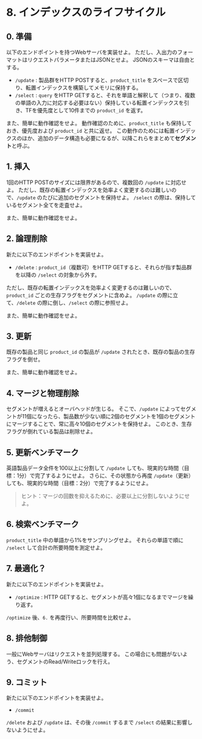# 8. インデックスのライフサイクル

## 0. 準備

以下のエンドポイントを持つWebサーバを実装せよ。
ただし、入出力のフォーマットはリクエストパラメータまたはJSONとせよ。
JSONのスキーマは自由とする。

- `/update` : 製品群をHTTP POSTすると、`product_title` をスペースで区切り、転置インデックスを構築してメモリに保持する。
- `/select` : `query` をHTTP GETすると、それを単語と解釈して（つまり、複数の単語の入力に対応する必要はない）保持している転置インデックスを引き、TFを優先度として10件までの `product_id` を返す。

また、簡単に動作確認をせよ。
動作確認のために、`product_title` も保持しておき、優先度および `product_id` と共に返せ。
この動作のためには転置インデックスのほか、追加のデータ構造も必要になるが、以降これらをまとめて**セグメント**と呼ぶ。

## 1. 挿入

1回のHTTP POSTのサイズには限界があるので、複数回の `/update` に対応せよ。
ただし、既存の転置インデックスを効率よく変更するのは難しいので、`/update` のたびに追加のセグメントを保持せよ。
`/select` の際は、保持しているセグメント全てを走査せよ。

また、簡単に動作確認をせよ。

## 2. 論理削除

新たに以下のエンドポイントを実装せよ。

- `/delete` : `product_id`（複数可）をHTTP GETすると、それらが指す製品群を以降の `/select` の対象から外す。

ただし、既存の転置インデックスを効率よく変更するのは難しいので、`product_id` ごとの生存フラグをセグメントに含めよ。
`/update` の際に立て、`/delete` の際に倒し、`/select` の際に参照せよ。

また、簡単に動作確認をせよ。

## 3. 更新

既存の製品と同じ `product_id` の製品が `/update` されたとき、既存の製品の生存フラグを倒せ。

また、簡単に動作確認をせよ。

## 4. マージと物理削除

セグメントが増えるとオーバヘッドが生じる。
そこで、`/update` によってセグメントが11個になったら、製品数が少ない順に2個のセグメントを1個のセグメントにマージすることで、常に高々10個のセグメントを保持せよ。
このとき、生存フラグが倒れている製品は削除せよ。

## 5. 更新ベンチマーク

英語製品データ全件を100以上に分割して `/update` しても、現実的な時間（目標：1分）で完了するようにせよ。
さらに、その状態から再度 `/update`（更新）しても、現実的な時間（目標：2分）で完了するようにせよ。

> ヒント：マージの回数を抑えるために、必要以上に分割しないようにせよ。

## 6. 検索ベンチマーク

`product_title` 中の単語から1%をサンプリングせよ。
それらの単語で順に `/select` して合計の所要時間を測定せよ。

## 7. 最適化？

新たに以下のエンドポイントを実装せよ。

- `/optimize` : HTTP GETすると、セグメントが高々1個になるまでマージを繰り返す。

`/optimize` 後、`6.` を再度行い、所要時間を比較せよ。

## 8. 排他制御

一般にWebサーバはリクエストを並列処理する。
この場合にも問題がないよう、セグメントのRead/Writeロックを行え。

## 9. コミット

新たに以下のエンドポイントを実装せよ。

- `/commit`

`/delete` および `/update` は、その後 `/commit` するまで `/select` の結果に影響しないようにせよ。
